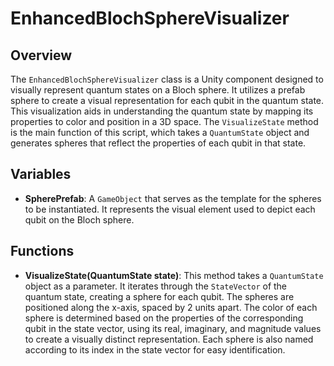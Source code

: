 # EnhancedBlochSphereVisualizer

## Overview
The `EnhancedBlochSphereVisualizer` class is a Unity component designed to visually represent quantum states on a Bloch sphere. It utilizes a prefab sphere to create a visual representation for each qubit in the quantum state. This visualization aids in understanding the quantum state by mapping its properties to color and position in a 3D space. The `VisualizeState` method is the main function of this script, which takes a `QuantumState` object and generates spheres that reflect the properties of each qubit in that state.

## Variables
- **SpherePrefab**: A `GameObject` that serves as the template for the spheres to be instantiated. It represents the visual element used to depict each qubit on the Bloch sphere.

## Functions
- **VisualizeState(QuantumState state)**: This method takes a `QuantumState` object as a parameter. It iterates through the `StateVector` of the quantum state, creating a sphere for each qubit. The spheres are positioned along the x-axis, spaced by 2 units apart. The color of each sphere is determined based on the properties of the corresponding qubit in the state vector, using its real, imaginary, and magnitude values to create a visually distinct representation. Each sphere is also named according to its index in the state vector for easy identification.